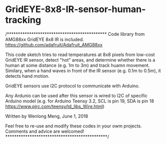 # GridEYE-8x8-IR-sensor-human-tracking

/*********************************************
Code library from AMG88xx GridEYE 8x8 IR is included.
https://github.com/adafruit/Adafruit_AMG88xx

This code sketch tries to read temperatures at 8x8 pixels from low-cost GridEYE IR sensor,
detect "hot" areas, and determine whether there is a human at some distance (e.g. 1m to 3m)
and track huamn movement. Similary, when a hand waves in front of the IR sensor
(e.g. 0.1m to 0.5m), it detects hand motion.

GridEYE sensors use I2C protocol to communicate with Arduino.

Any Ardunio can be used after this sensor is wired to I2C of specific Arduino model
(e.g. for Arduino Teensy 3.2, SCL is pin 19, SDA is pin 18
https://www.pjrc.com/teensy/td_libs_Wire.html)

Written by Wenlong Meng, June 1, 2018

Feel free to re-use and modify these codes in your owm projects.
Comments and advice are welcomed!
**********************************************/
